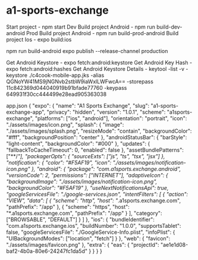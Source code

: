 # a1-sports-exchange

Start project - npm start
Dev Build project Android - npm run build-dev-android
Prod Build project Android - npm run build-prod-android
Build project Ios - expo build:ios

npm run build-android
expo publish --release-channel production

Get Android Keystore - expo fetch:android:keystore
Get Android Key Hash - expo fetch:android:hashes
Get Android Keystore Details - keytool -list -v -keystore ./c4cook-mobile-app.jks -alias QGNoYW41MS9jNGNvb2stbW9iaWxlLWFwcA== -storepass 11c842369d044040919b91bfade77760 -keypass 649931f30cc444499e28ead905363038


app.json
{
  "expo": {
    "name": "A1 Sports Exchange",
    "slug": "a1-sports-exchange-app",
    "privacy": "hidden",
    "version": "1.0.1",
    "scheme": "a1sports-exchange",
    "platforms": ["ios", "android"],
    "orientation": "portrait",
    "icon": "./assets/images/icon.png",
    "splash": {
      "image": "./assets/images/splash.png",
      "resizeMode": "contain",
      "backgroundColor": "#fff",
      "backgroundPosition": "center"
    },
    "androidStatusBar": {
      "barStyle": "light-content",
      "backgroundColor": "#000"
    },
    "updates": {
      "fallbackToCacheTimeout": 0,
      "enabled": false
    },
    "assetBundlePatterns": ["**/*"],
    "packagerOpts": {
      "sourceExts": ["js", "ts", "tsx", "jsx"]
    },
    "notification": {
      "color": "#F5AF19",
      "icon": "./assets/images/notification-icon.png"
    },
    "android": {
      "package": "com.a1sports.exchange.android",
      "versionCode": 2,
      "permissions": ["INTERNET"],
      "adaptiveIcon": {
        "backgroundImage": "./assets/images/notification-icon.png",
        "backgroundColor": "#F5AF19"
      },
      "useNextNotificationsApi": true,
      "googleServicesFile": "./google-services.json",
      "intentFilters": [
        {
          "action": "VIEW",
          "data": [
            {
              "scheme": "http",
              "host": "*.a1sports.exchange.com",
              "pathPrefix": "/app"
            },
            {
              "scheme": "https",
              "host": "*.a1sports.exchange.com",
              "pathPrefix": "/app"
            }
          ],
          "category": ["BROWSABLE", "DEFAULT"]
        }
      ]
    },
    "ios": {
      "bundleIdentifier": "com.a1sports.exchange.ios",
      "buildNumber": "1.0.0",
      "supportsTablet": false,
      "googleServicesFile": "./GoogleService-Info.plist",
      "infoPlist": {
        "UIBackgroundModes": ["location", "fetch"]
      }
    },
    "web": {
      "favicon": "./assets/images/favicon.png"
    },
    "extra": {
      "eas": {
        "projectId": "ae1e1d08-baf2-4b0a-80e6-24247fc1da5d"
      }
    }
  }
}
